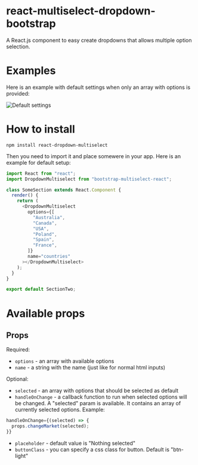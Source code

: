 # react-multiselect-dropdown-bootstrap
A React.js component to easy create dropdowns that allows multiple option selection.

# Examples
Here is an example with default settings when only an array with options is provided: 

![Default settings](https://s6.gifyu.com/images/a6eab38b3456122ba.gif)

# How to install
```
npm install react-dropdown-multiselect
```

Then you need to import it and place somewere in your app. Here is an example for default setup: 

```js
import React from "react";
import DropdownMultiselect from "bootstrap-multiselect-react";

class SomeSection extends React.Component {
  render() {
    return (
      <DropdownMultiselect
        options={[
          "Australia",
          "Canada",
          "USA",
          "Poland",
          "Spain",
          "France",
        ]}
        name="countries"
      ></DropdownMultiselect>
    );
  }
}

export default SectionTwo;
```
# Available props
## Props

Required:
- `options` - an array with available options
- `name` - a string with the name (just like for normal html inputs)

Optional:
- `selected` - an array with options that should be selected as default
- `handleOnChange` - a callback function to run when selected options will be changed. A "selected" param is available. It contains an array of currently selected options. Example:
```js
handleOnChange={(selected) => {
  props.changeMarket(selected);
}}
```
- `placeholder` - default value is "Nothing selected"
- `buttonClass` - you can specify a css class for button. Default is "btn-light"
